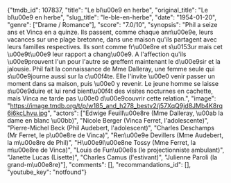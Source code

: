 {"tmdb_id": 107837, "title": "Le bl\u00e9 en herbe", "original_title": "Le bl\u00e9 en herbe", "slug_title": "le-ble-en-herbe", "date": "1954-01-20", "genre": ["Drame / Romance"], "score": "7.0/10", "synopsis": "Phil a seize ans et Vinca en a quinze. Ils passent, comme chaque ann\u00e9e, leurs vacances sur une plage bretonne, dans une maison qu'ils partagent avec leurs familles respectives. Ils sont comme fr\u00e8re et s\u0153ur mais cet \u00e9t\u00e9 leur rapport a chang\u00e9. A l'affection qu'ils \u00e9prouvent l'un pour l'autre se greffent maintenant le d\u00e9sir et la jalousie. Phil fait la connaissance de Mme Dalleray, une femme seule qui s\u00e9journe aussi sur la c\u00f4te. Elle l'invite \u00e0 venir passer un moment dans sa maison, puis \u00e0 y revenir. Le jeune homme se laisse s\u00e9duire et lui rend bient\u00f4t des visites nocturnes en cachette, mais Vinca ne tarde pas \u00e0 d\u00e9couvrir cette relation.", "image": "https://image.tmdb.org/t/p/w185_and_h278_bestv2/j57XqQ9jd8JMb4K8rq6i6kcLhvu.jpg", "actors": ["Edwige Feuill\u00e8re (Mme Dalleray, \u00ab la dame en blanc \u00bb)", "Nicole Berger (Vinca Ferret, l'adolescente)", "Pierre-Michel Beck (Phil Audebert, l'adolescent)", "Charles Deschamps (Mr Ferret, le p\u00e8re de Vinca)", "Ren\u00e9e Devillers (Mme Audebert, la m\u00e8re de Phil)", "H\u00e9l\u00e8ne Tossy (Mme Ferret, la m\u00e8re de Vinca)", "Louis de Fun\u00e8s (le projectionniste ambulant)", "Janette Lucas (Lisette)", "Charles Camus (l'estivant)", "Julienne Paroli (la grand-m\u00e8re)"], "comments": [], "recommandations_id": [], "youtube_key": "notfound"}